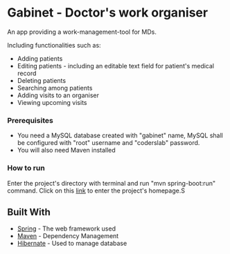 # Gabinet - Doctor's work organiser

An app providing a work-management-tool for MDs.

Including functionalities such as:

* Adding patients
* Editing patients - including an editable text field for patient's medical record
* Deleting patients
* Searching among patients
* Adding visits to an organiser
* Viewing upcoming visits

### Prerequisites

* You need a MySQL database created with "gabinet" name, MySQL shall be configured with "root" username and "coderslab" password.
* You will also need Maven installed

### How to run

Enter the project's directory with terminal and run "mvn spring-boot:run" command.
Click on this [link](http://localhost:8080) to enter the project's homepage.S



## Built With

* [Spring](http://www.spring.io) - The web framework used
* [Maven](https://maven.apache.org) - Dependency Management
* [Hibernate](https://hibernate.org) - Used to manage database

